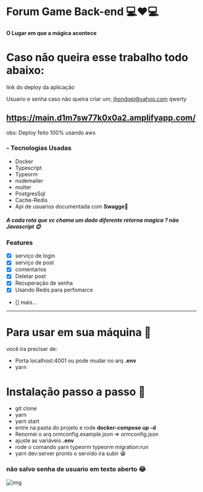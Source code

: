 # Forum Game Back-end 💻❤💻

#### O Lugar em que a mágica acontece

# Caso não queira esse trabalho todo abaixo:

link do deploy da aplicação

Usuario e senha caso não queira criar um;
jhondoej@yahoo.com
qwerty
## https://main.d1m7sw77k0x0a2.amplifyapp.com/



obs: Deploy feito 100% usando aws

### - Tecnologias Usadas

-   Docker
-   Typescript
-   Typeorm
-   nodemailer
-   multer
-   PostgresSql
-   Cache-Redis
-   Api de usuarios documentada com **Swagge**💌

##### A cada rota que vc chama um dado diferente retorna magica ? não Javascript 😊

### Features

-   [x] serviço de login
-   [x] serviço de post
-   [x] comentarios
-   [x] Deletar post
-   [x] Recuperação de senha
-   [x] Usando Redis para perfomarce
-   [] mais...

---

# Para usar em sua máquina 🤖

você ira precisar de:

-   Porta localhost:4001 ou pode mudar no arq **.env**
-   yarn

# Instalação passo a passo 🥰

-   git clone
-   yarn
-   yarn start
-   entre na pasta do projeto e rode **docker-compose up -d**
-   Renomei o arq ormconfig.example.json => ormconfig.json
-   ajuste as variáveis **.env**
-   rode o comando yarn typeorm typeorm migration:run
-   yarn dev:server pronto o servido ira subir 😁

### não salvo senha de usuario em texto aberto 😂

![img](https://i.imgur.com/Nukouvw.png)
